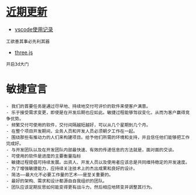 # [近期更新](.)

- [vscode使用记录](docs/vscode/vscode.md)  
```
工欲善其事必先利其器
```
- [three.js](docs/web/3d/webgl.md)  
```
开启3d大门
```

# 敏捷宣言  
```
- 我们的首要任务是通过尽早地、持续地交付可评价的软件来使客户满意。
- 乐于接受需求变更，即使是在开发后期也应如此。敏捷过程能够驾驭变化，从而为客户赢得竞争优势。
- 频繁交付可使用的软件，交付间隔越短越好，可以从几个星期到几个月。
- 在整个项目开发期间，业务人员和开发人员必须朝夕工作在一起。
- 围绕那些有推动力的人们来构建项目。给予他们所需的环境和支持，并且信任他们能够把工作完成好。
- 与开发团队以及在开发团队内部最快速、有效的传递信息的方法就是，面对面的交谈。
- 可使用的软件是进度的主要衡量指标
- 敏捷过程提倡可持续发展。出资人、开发人员以及使用者应该总是共同维持稳定的开发速度。
- 为了增强敏捷能力，应持续关注技术上的杰出成果和良好的设计。
- 简洁——最大化不必要工作量的艺术——是至关重要的。
- 最好的架构、需求和设计都源自自我组织的团队。
- 团队应该定期反思如何能变得更有战斗力，然后相应地转变并调整其行为。
```